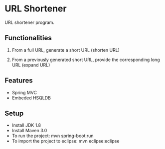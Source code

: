 # URL Shortener 

URL shortener program.
## Functionalities

1. From a full URL, generate a short URL (shorten URL)

2. From a previously generated short URL, provide the corresponding long URL (expand URL)

## Features
* Spring MVC
* Embeded HSQLDB 

## Setup
* Install JDK 1.8
* Install Maven 3.0
* To run the project: mvn spring-boot:run
* To import the project to eclipse: mvn eclipse:eclipse
